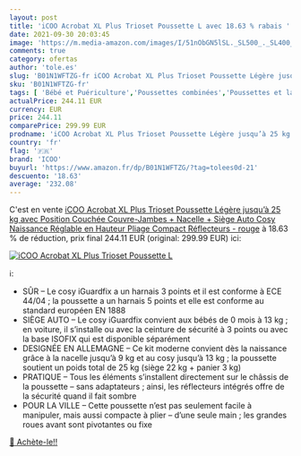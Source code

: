 ```yaml
---
layout: post
title: 'iCOO Acrobat XL Plus Trioset Poussette L avec 18.63 % rabais '
date: 2021-09-30 20:03:45
image: 'https://m.media-amazon.com/images/I/51nObGN5lSL._SL500_._SL400_.jpg'
comments: true
category: ofertas
author: 'tole.es'
slug: 'B01N1WFTZG-fr iCOO Acrobat XL Plus Trioset Poussette Légère jusqu’à 25...'
sku: 'B01N1WFTZG-fr'
tags: [ 'Bébé et Puériculture','Poussettes combinées','Poussettes et landaus','Poussettes, landaus et accessoires','icoo', ]
actualPrice: 244.11 EUR
currency: EUR
price: 244.11
comparePrice: 299.99 EUR
prodname: 'iCOO Acrobat XL Plus Trioset Poussette Légère jusqu’à 25 kg avec Position Couchée  Couvre-Jambes + Nacelle + Siège Auto Cosy Naissance  Réglable en Hauteur  Pliage Compact  Réflecteurs - rouge'
country: 'fr'
flag: '🇫🇷'
brand: 'ICOO'
buyurl: 'https://www.amazon.fr/dp/B01N1WFTZG/?tag=tolees0d-21'
descuento: '18.63'
average: '232.08'
---
```


C'est en vente [iCOO Acrobat XL Plus Trioset Poussette Légère jusqu’à 25 kg avec Position Couchée  Couvre-Jambes + Nacelle + Siège Auto Cosy Naissance  Réglable en Hauteur  Pliage Compact  Réflecteurs - rouge](https://www.amazon.fr/dp/B01N1WFTZG/?tag=tolees0d-21)  à  18.63 % de réduction, prix final  244.11 EUR (original: 299.99 EUR) ici:

[![iCOO Acrobat XL Plus Trioset Poussette L](https://m.media-amazon.com/images/I/51nObGN5lSL._SL500_._SL400_.jpg)](https://www.amazon.fr/dp/B01N1WFTZG/?tag=tolees0d-21)

ℹ️:

- SÛR – Le cosy iGuardfix a un harnais 3 points et il est conforme à ECE 44/04 ; la poussette a un harnais 5 points et elle est conforme au standard européen EN 1888
- SIÈGE AUTO – Le cosy iGuardfix convient aux bébés de 0 mois à 13 kg ; en voiture, il s’installe ou avec la ceinture de sécurité à 3 points ou avec la base ISOFIX qui est disponible séparément
- DESIGNÉE EN ALLEMAGNE – Ce kit moderne convient dès la naissance grâce à la nacelle jusqu’à 9 kg et au cosy jusqu’à 13 kg ; la poussette soutient un poids total de 25 kg (siège 22 kg + panier 3 kg)
- PRATIQUE – Tous les éléments s’installent directement sur le châssis de la poussette – sans adaptateurs ; ainsi, les réflecteurs intégrés offre de la sécurité quand il fait sombre
- POUR LA VILLE – Cette poussette n’est pas seulement facile à manipuler, mais aussi compacte à plier – d’une seule main ; les grandes roues avant sont pivotantes ou fixe

[🛒 Achète-le!!](https://www.amazon.fr/dp/B01N1WFTZG/?tag=tolees0d-21)
